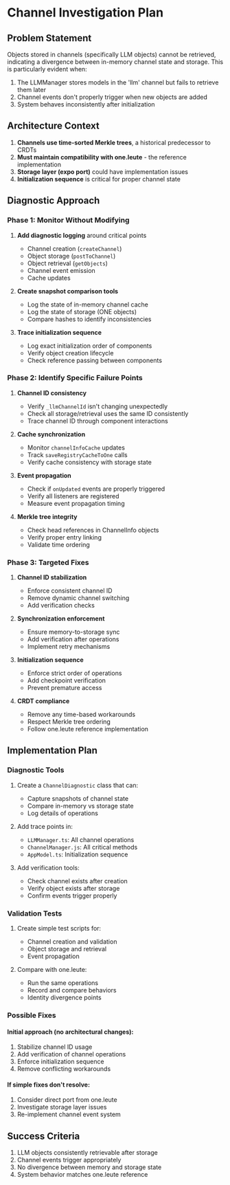 # Channel Investigation Plan

## Problem Statement
Objects stored in channels (specifically LLM objects) cannot be retrieved, indicating a divergence between in-memory channel state and storage. This is particularly evident when:
1. The LLMManager stores models in the 'llm' channel but fails to retrieve them later
2. Channel events don't properly trigger when new objects are added
3. System behaves inconsistently after initialization

## Architecture Context
1. **Channels use time-sorted Merkle trees**, a historical predecessor to CRDTs
2. **Must maintain compatibility with one.leute** - the reference implementation
3. **Storage layer (expo port)** could have implementation issues
4. **Initialization sequence** is critical for proper channel state

## Diagnostic Approach

### Phase 1: Monitor Without Modifying
1. **Add diagnostic logging** around critical points
   - Channel creation (`createChannel`)
   - Object storage (`postToChannel`)
   - Object retrieval (`getObjects`)
   - Channel event emission
   - Cache updates
   
2. **Create snapshot comparison tools**
   - Log the state of in-memory channel cache
   - Log the state of storage (ONE objects)
   - Compare hashes to identify inconsistencies

3. **Trace initialization sequence**
   - Log exact initialization order of components
   - Verify object creation lifecycle
   - Check reference passing between components

### Phase 2: Identify Specific Failure Points

1. **Channel ID consistency**
   - Verify `_llmChannelId` isn't changing unexpectedly
   - Check all storage/retrieval uses the same ID consistently
   - Trace channel ID through component interactions

2. **Cache synchronization**
   - Monitor `channelInfoCache` updates
   - Track `saveRegistryCacheToOne` calls
   - Verify cache consistency with storage state

3. **Event propagation**
   - Check if `onUpdated` events are properly triggered
   - Verify all listeners are registered
   - Measure event propagation timing

4. **Merkle tree integrity**
   - Check head references in ChannelInfo objects
   - Verify proper entry linking
   - Validate time ordering

### Phase 3: Targeted Fixes

1. **Channel ID stabilization**
   - Enforce consistent channel ID
   - Remove dynamic channel switching
   - Add verification checks

2. **Synchronization enforcement**
   - Ensure memory-to-storage sync
   - Add verification after operations
   - Implement retry mechanisms

3. **Initialization sequence**
   - Enforce strict order of operations
   - Add checkpoint verification
   - Prevent premature access

4. **CRDT compliance**
   - Remove any time-based workarounds
   - Respect Merkle tree ordering
   - Follow one.leute reference implementation

## Implementation Plan

### Diagnostic Tools
1. Create a `ChannelDiagnostic` class that can:
   - Capture snapshots of channel state
   - Compare in-memory vs storage state
   - Log details of operations

2. Add trace points in:
   - `LLMManager.ts`: All channel operations
   - `ChannelManager.js`: All critical methods
   - `AppModel.ts`: Initialization sequence

3. Add verification tools:
   - Check channel exists after creation
   - Verify object exists after storage
   - Confirm events trigger properly

### Validation Tests
1. Create simple test scripts for:
   - Channel creation and validation
   - Object storage and retrieval
   - Event propagation

2. Compare with one.leute:
   - Run the same operations
   - Record and compare behaviors
   - Identity divergence points

### Possible Fixes

#### Initial approach (no architectural changes):
1. Stabilize channel ID usage
2. Add verification of channel operations
3. Enforce initialization sequence
4. Remove conflicting workarounds

#### If simple fixes don't resolve:
1. Consider direct port from one.leute
2. Investigate storage layer issues
3. Re-implement channel event system

## Success Criteria
1. LLM objects consistently retrievable after storage
2. Channel events trigger appropriately
3. No divergence between memory and storage state
4. System behavior matches one.leute reference 